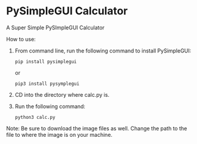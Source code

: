 # PySimpleGUI Calculator
A Super Simple PySImpleGUI Calculator

How to use:

1. From command line, run the following command to install PySimpleGUI:
   
       pip install pysimplegui
   or
   
       pip3 install pysymplegui

2. CD into the directory where calc.py is.

3. Run the following command:

       python3 calc.py
   
Note: Be sure to download the image files as well. Change the path to the file to where the image is on your machine. 

